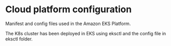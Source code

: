 # Cloud platform configuration

Manifest and config files used in the Amazon EKS Platform.

The K8s cluster has been deployed in EKS using eksctl and the config file in eksctl folder.
